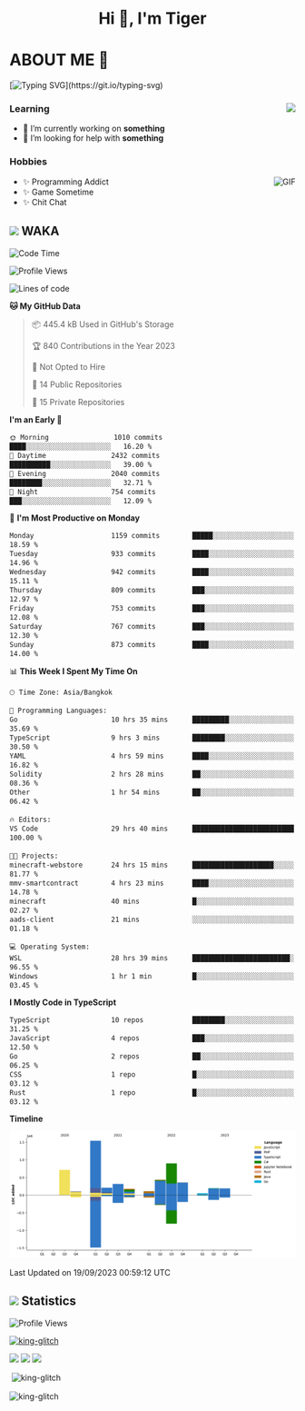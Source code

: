 <h1 align="center">Hi 👋, I'm Tiger</h1>




# ABOUT ME 💬

[![Typing SVG](https://readme-typing-svg.herokuapp.com?color=22F771&vCenter=true&lines=A+perssionate+developer+from+nowhere.)](https://git.io/typing-svg)

<div>
 <img align="right" src="https://spotify-github-profile.vercel.app/api/view?uid=12129734423&cover_image=false&theme=default&bar_color=22d016&bar_color_cover=true" />
 <h3>Learning</h3>
 
 <ul>
  <li>🔭 I’m currently working on <b>something</b></li>
  <li>🤝 I’m looking for help with <b>something</b></li>
 </ul>
 
</div>
<div>
 <h3>Hobbies</h3>
 <img align="right" height="475px"  alt="GIF" src="https://i.pinimg.com/originals/1f/b7/db/1fb7dbee557e5ed509f7517da8a84d58.gif" />
 <ul>
  <li>✨ Programming Addict</li>
  <li>✨ Game Sometime</li>
  <li>✨ Chit Chat</li>
 </ul>
 
</div>



## <img height="40" src="https://raw.githubusercontent.com/innng/innng/master/assets/kyubey.gif"/> WAKA

<!--START_SECTION:waka-->
![Code Time](http://img.shields.io/badge/Code%20Time-1%2C497%20hrs%2044%20mins-blue)

![Profile Views](http://img.shields.io/badge/Profile%20Views-7-blue)

![Lines of code](https://img.shields.io/badge/From%20Hello%20World%20I%27ve%20Written-5.2%20million%20lines%20of%20code-blue)

**🐱 My GitHub Data** 

> 📦 445.4 kB Used in GitHub's Storage 
 > 
> 🏆 840 Contributions in the Year 2023
 > 
> 🚫 Not Opted to Hire
 > 
> 📜 14 Public Repositories 
 > 
> 🔑 15 Private Repositories 
 > 
**I'm an Early 🐤** 

```text
🌞 Morning                1010 commits        ████░░░░░░░░░░░░░░░░░░░░░   16.20 % 
🌆 Daytime                2432 commits        ██████████░░░░░░░░░░░░░░░   39.00 % 
🌃 Evening                2040 commits        ████████░░░░░░░░░░░░░░░░░   32.71 % 
🌙 Night                  754 commits         ███░░░░░░░░░░░░░░░░░░░░░░   12.09 % 
```
📅 **I'm Most Productive on Monday** 

```text
Monday                   1159 commits        █████░░░░░░░░░░░░░░░░░░░░   18.59 % 
Tuesday                  933 commits         ████░░░░░░░░░░░░░░░░░░░░░   14.96 % 
Wednesday                942 commits         ████░░░░░░░░░░░░░░░░░░░░░   15.11 % 
Thursday                 809 commits         ███░░░░░░░░░░░░░░░░░░░░░░   12.97 % 
Friday                   753 commits         ███░░░░░░░░░░░░░░░░░░░░░░   12.08 % 
Saturday                 767 commits         ███░░░░░░░░░░░░░░░░░░░░░░   12.30 % 
Sunday                   873 commits         ████░░░░░░░░░░░░░░░░░░░░░   14.00 % 
```


📊 **This Week I Spent My Time On** 

```text
🕑︎ Time Zone: Asia/Bangkok

💬 Programming Languages: 
Go                       10 hrs 35 mins      █████████░░░░░░░░░░░░░░░░   35.69 % 
TypeScript               9 hrs 3 mins        ████████░░░░░░░░░░░░░░░░░   30.50 % 
YAML                     4 hrs 59 mins       ████░░░░░░░░░░░░░░░░░░░░░   16.82 % 
Solidity                 2 hrs 28 mins       ██░░░░░░░░░░░░░░░░░░░░░░░   08.36 % 
Other                    1 hr 54 mins        ██░░░░░░░░░░░░░░░░░░░░░░░   06.42 % 

🔥 Editors: 
VS Code                  29 hrs 40 mins      █████████████████████████   100.00 % 

🐱‍💻 Projects: 
minecraft-webstore       24 hrs 15 mins      ████████████████████░░░░░   81.77 % 
mmv-smartcontract        4 hrs 23 mins       ████░░░░░░░░░░░░░░░░░░░░░   14.78 % 
minecraft                40 mins             █░░░░░░░░░░░░░░░░░░░░░░░░   02.27 % 
aads-client              21 mins             ░░░░░░░░░░░░░░░░░░░░░░░░░   01.18 % 

💻 Operating System: 
WSL                      28 hrs 39 mins      ████████████████████████░   96.55 % 
Windows                  1 hr 1 min          █░░░░░░░░░░░░░░░░░░░░░░░░   03.45 % 
```

**I Mostly Code in TypeScript** 

```text
TypeScript               10 repos            ████████░░░░░░░░░░░░░░░░░   31.25 % 
JavaScript               4 repos             ███░░░░░░░░░░░░░░░░░░░░░░   12.50 % 
Go                       2 repos             ██░░░░░░░░░░░░░░░░░░░░░░░   06.25 % 
CSS                      1 repo              █░░░░░░░░░░░░░░░░░░░░░░░░   03.12 % 
Rust                     1 repo              █░░░░░░░░░░░░░░░░░░░░░░░░   03.12 % 
```



**Timeline**

![Lines of Code chart](https://raw.githubusercontent.com/king-glitch/king-glitch/main/assets/bar_graph.png)


 Last Updated on 19/09/2023 00:59:12 UTC
<!--END_SECTION:waka-->
## <img height="40" src="https://raw.githubusercontent.com/innng/innng/master/assets/kyubey.gif"/> Statistics
![Profile Views](https://komarev.com/ghpvc/?username=king-glitch)  

<p align="left"> 
 <a href="https://github.com/ryo-ma/github-profile-trophy">
  <img src="https://github-profile-trophy.vercel.app/?username=king-glitch&theme=dracula" alt="king-glitch" />
 </a> </p>

![](https://github-profile-summary-cards.vercel.app/api/cards/profile-details?username=king-glitch&theme=dracula)
![](https://github-profile-summary-cards.vercel.app/api/cards/stats?username=king-glitch&theme=dracula) 
![](https://github-profile-summary-cards.vercel.app/api/cards/productive-time?username=king-glitch&theme=dracula)


<p>&nbsp;<img align="center" src="https://github-readme-stats.vercel.app/api?username=king-glitch&theme=dracula" alt="king-glitch" /></p>

<p><img align="center" src="https://github-readme-streak-stats.herokuapp.com/?user=king-glitch&theme=dracula" alt="king-glitch" /></p>
